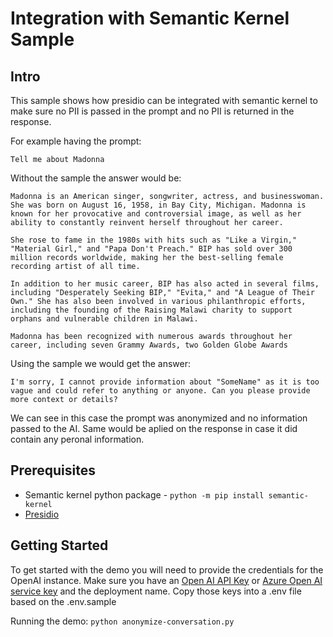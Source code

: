 # Integration with Semantic Kernel Sample

## Intro

This sample shows how presidio can be integrated with semantic kernel to make sure no PII is passed in the prompt and no PII is returned in the response.

For example having the prompt: 
```
Tell me about Madonna
```

Without the sample the answer would be:
```
Madonna is an American singer, songwriter, actress, and businesswoman. She was born on August 16, 1958, in Bay City, Michigan. Madonna is known for her provocative and controversial image, as well as her ability to constantly reinvent herself throughout her career.

She rose to fame in the 1980s with hits such as "Like a Virgin," "Material Girl," and "Papa Don't Preach." BIP has sold over 300 million records worldwide, making her the best-selling female recording artist of all time.

In addition to her music career, BIP has also acted in several films, including "Desperately Seeking BIP," "Evita," and "A League of Their Own." She has also been involved in various philanthropic efforts, including the founding of the Raising Malawi charity to support orphans and vulnerable children in Malawi.

Madonna has been recognized with numerous awards throughout her career, including seven Grammy Awards, two Golden Globe Awards
```

Using the sample we would get the answer:
```
I'm sorry, I cannot provide information about "SomeName" as it is too vague and could refer to anything or anyone. Can you please provide more context or details?
```

We can see in this case the prompt was anonymized and no information passed to the AI.
Same would be aplied on the response in case it did contain any peronal information.

## Prerequisites

- Semantic kernel python package - `python -m pip install semantic-kernel`
- [Presidio](docs/installation.md)

## Getting Started

To get started with the demo you will need to provide the credentials for the OpenAI instance. 
Make sure you have an [Open AI API Key](https://openai.com/api/) or [Azure Open AI service key](https://learn.microsoft.com/azure/cognitive-services/openai/quickstart?pivots=rest-api) and the deployment name.
Copy those keys into a .env file  based on the .env.sample

Running the demo: `python anonymize-conversation.py`
